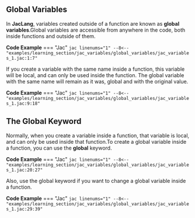 ## Global Variables
In **JacLang**, variables created outside of a function are known as **global variables**.Global variables are accessible from anywhere in the code, both inside functions and outside of them.

**Code Example**
=== "Jac"
    ```jac linenums="1"
    --8<-- "examples/learning_section/jac_variables/global_variables/jac_variables_1.jac:1:7"
    ```

If you create a variable with the same name inside a function, this variable will be local, and can only be used inside the function. The global variable with the same name will remain as it was, global and with the original value.

**Code Example**
=== "Jac"
    ```jac linenums="1"
    --8<-- "examples/learning_section/jac_variables/global_variables/jac_variables_1.jac:9:18"
    ```

## The Global Keyword
Normally, when you create a variable inside a function, that variable is local, and can only be used inside that function.To create a global variable inside a function, you can use the **global** keyword.

**Code Example**
=== "Jac"
    ```jac linenums="1"
    --8<-- "examples/learning_section/jac_variables/global_variables/jac_variables_1.jac:20:27"
    ```

Also, use the global keyword if you want to change a global variable inside a function.

**Code Example**
=== "Jac"
    ```jac linenums="1"
    --8<-- "examples/learning_section/jac_variables/global_variables/jac_variables_1.jac:29:39"
    ```
